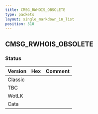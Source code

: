 ```yaml
---
title: CMSG_RWHOIS_OBSOLETE
type: packets
layout: single_markdown_in_list
position: 510
---
```


## CMSG_RWHOIS_OBSOLETE

### Status

Version | Hex | Comment
---------- | ---------- | ---------- 
Classic |  |  
TBC |  |  
WotLK |  |  
Cata |  |  
